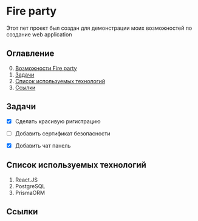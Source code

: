 # Fire party
Этот пет проект был создан для демонстрации моих возможностей по создание web application


## Оглавление

0. [Возможности Fire party](#Возможности)
1. [Задачи](#Задачи)
2. [Список используемых технологий](#СписокТехнологий)
3. [Ссылки](#Ссылки)

## Задачи
- [x] Сделать красивую ригистрацию
- [ ] Добавить сертификат безопасности
- [x] Добавить чат панель


## Список используемых технологий
1. React.JS
2. PostgreSQL
3. PrismaORM

## Ссылки